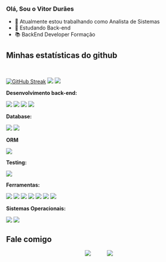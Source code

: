 ### Olá, Sou o Vitor Durães

- 🔭 Atualmente estou trabalhando como Analista de Sistemas
- 🌱 Estudando Back-end
- 📚 BackEnd Developer Formação

 ## Minhas estatísticas do github

<div display="inline-block" align="left"><br>

[![GitHub Streak](https://streak-stats.demolab.com?user=VitorDuraes&theme=tokyonight&locale=pt_BR)](https://git.io/streak-stats)
![](https://github-readme-stats.vercel.app/api?username=VitorDuraes&show_icons=true&theme=tokyonight)
![](https://github-readme-stats.vercel.app/api/top-langs/?username=VitorDuraes&theme=tokyonight&custom_title=Linguagens%20mais%20usadas&layout=compact)
</div>
  
**Desenvolvimento back-end:**

![](https://img.shields.io/badge/C%23-239120?style=flat&logo=unity&logoColor=white)
![](https://img.shields.io/badge/.NET-5C2D91?style=badge&logo=.net&logoColor=white)
![](https://img.shields.io/badge/Node.js-339933?logo=node.js&logoColor=white)
![](https://img.shields.io/badge/Java-%23ED8B00.svg??style=for-the-badge&logo=openjdk&logoColor=white)


 **Database:**
  
  ![](https://img.shields.io/badge/mysql-4479A1.svg?&style=for-the-badge&logo=mysql&logoColor=white)
  ![](https://img.shields.io/badge/MongoDB-47A248.svg?&style=for-the-badge&logo=mongodb&logoColor=white)

  **ORM**
  
  ![](https://img.shields.io/badge/Sequelize-52B0E7.svg?&style=for-the-badge&logo=sequelize&logoColor=white)

  **Testing:**

![](https://img.shields.io/badge/Jest-C21325.svg?&style=for-the-badge&logo=jest&logoColor=white)

**Ferramentas:**

  ![](https://img.shields.io/badge/-Visual%20Studio%20Code-007ACC?style=for-the-badge&logo=visual-studio-code&logoColor=white)
  ![](https://img.shields.io/badge/git-F05032.svg?&style=for-the-badge&logo=git&logoColor=white)
  ![](https://img.shields.io/badge/-Trello-0052CC?style=for-the-badge&logo=trello&logoColor=white)
  ![](https://img.shields.io/badge/Miro-050038.svg?&style=for-the-badge&logo=miro&logoColor=white)
  ![](https://img.shields.io/badge/Slack-4A154B.svg?&style=for-the-badge&logo=Slack&logoColor=white)
  ![](https://img.shields.io/badge/Discord-5865f2.svg?&style=for-the-badge&logo=Discord&logoColor=white)
  ![](https://img.shields.io/badge/Zoom-2D8CFF.svg?&style=for-the-badge&logo=Zoom&logoColor=white)

  **Sistemas Operacionais:**

  ![](https://img.shields.io/badge/Windows-0078D6.svg?&style=for-the-badge&logo=Windows&logoColor=white)
  ![](https://img.shields.io/badge/MacOs-000000.svg?&style=for-the-badge&logo=MacOS&logoColor=white)

  ## Fale comigo
<div align="center">
 
 [![](https://img.shields.io/badge/gmail-EA4335?&style=for-the-badge&logo=gmail&logoColor=white&)](mailto:vitordo06@gmail.com)  &nbsp;&nbsp;&nbsp;&nbsp;&nbsp;&nbsp;&nbsp;&nbsp;&nbsp;
 [![](https://img.shields.io/badge/linkedin-0A66C2.svg?&style=for-the-badge&logo=linkedin&logoColor=white&)](https://www.linkedin.com/in/vitor-dur%C3%A3es-5080a2215/)

</div>
